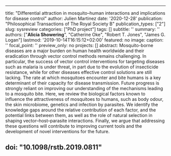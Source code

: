 
---
title: "Differential attraction in mosquito–human interactions and implications for disease control"
author: Julien Martinez
date: '2020-12-28'
publication: "Philosophical Transactions of The Royal Society B"
publication_types: ["2"]
slug: sysreview
categories: ["PhD project"]
tags: []
subtitle: ''
summary: ''
authors: ["**Alicia Showering**", "Catherine Oke", "Robert T. Jones", "James G. Logan"]
lastmod: '2019-10-14T16:15:12+02:00'
featured: no
image:
  caption: ''
  focal_point: ''
  preview_only: no
projects: []
abstract: Mosquito-borne diseases are a major burden on human health worldwide and their eradication through vector control methods remains challenging. In particular, the success of vector control interventions for targeting diseases such as malaria is under threat, in part due to the evolution of insecticide resistance, while for other diseases effective control solutions are still lacking. The rate at which mosquitoes encounter and bite humans is a key determinant of their capacity for disease transmission. Future progress is strongly reliant on improving our understanding of the mechanisms leading to a mosquito bite. Here, we review the biological factors known to influence the attractiveness of mosquitoes to humans, such as body odour, the skin microbiome, genetics and infection by parasites. We identify the knowledge gaps around the relative contribution of each factor, and the potential links between them, as well as the role of natural selection in shaping vector–host–parasite interactions. Finally, we argue that addressing these questions will contribute to improving current tools and the development of novel interventions for the future.

doi: "10.1098/rstb.2019.0811"
---

